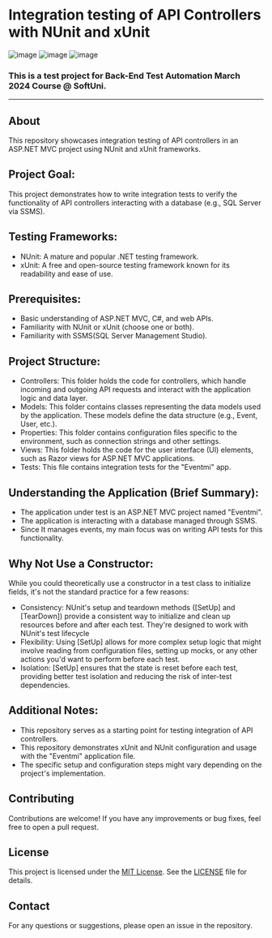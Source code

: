 # Integration testing of API Controllers with NUnit and xUnit
![image](https://img.shields.io/badge/C%23-239120?style=for-the-badge&logo=csharp&logoColor=white)
![image](https://img.shields.io/badge/.NET-512BD4?style=for-the-badge&logo=dotnet&logoColor=white)
![image](https://img.shields.io/badge/Visual_Studio-5C2D91?style=for-the-badge&logo=visual%20studio&logoColor=white)
### This is a test project for Back-End Test Automation March 2024 Course @ SoftUni.
---
## About
This repository showcases integration testing of API controllers in an ASP.NET MVC project using NUnit and xUnit frameworks.

## Project Goal:

This project demonstrates how to write integration tests to verify the functionality of API controllers interacting with a database (e.g., SQL Server via SSMS).

## Testing Frameworks:

- NUnit: A mature and popular .NET testing framework.
- xUnit: A free and open-source testing framework known for its readability and ease of use.
  
## Prerequisites:

- Basic understanding of ASP.NET MVC, C#, and web APIs.
- Familiarity with NUnit or xUnit (choose one or both).
- Familiarity with SSMS(SQL Server Management Studio).
  
## Project Structure:
- Controllers: This folder holds the code for controllers, which handle incoming and outgoing API requests and interact with the application logic and data layer.
- Models: This folder contains classes representing the data models used by the application. These models define the data structure (e.g., Event, User, etc.).
- Properties: This folder contains configuration files specific to the environment, such as connection strings and other settings.
- Views: This folder holds the code for the user interface (UI) elements, such as Razor views for ASP.NET MVC applications.
- Tests: This file contains integration tests for the "Eventmi" app.
  
## Understanding the Application (Brief Summary):

- The application under test is an ASP.NET MVC project named "Eventmi".
- The application is interacting with a database managed through SSMS.
- Since It manages events, my main focus was on writing API tests for this functionality.

## Why Not Use a Constructor:
While you could theoretically use a constructor in a test class to initialize fields, it's not the standard practice for a few reasons:
- Consistency: NUnit's setup and teardown methods ([SetUp] and [TearDown]) provide a consistent way to initialize and clean up resources before and after each test. They're designed to work with NUnit's test lifecycle
- Flexibility: Using [SetUp] allows for more complex setup logic that might involve reading from configuration files, setting up mocks, or any other actions you'd want to perform before each test.
- Isolation: [SetUp] ensures that the state is reset before each test, providing better test isolation and reducing the risk of inter-test dependencies.
  
## Additional Notes:
- This repository serves as a starting point for testing integration of API controllers.
- This repository demonstrates xUnit and NUnit configuration and usage with the "Eventmi" application file.
- The specific setup and configuration steps might vary depending on the project's implementation.

## Contributing
Contributions are welcome! If you have any improvements or bug fixes, feel free to open a pull request.

## License
This project is licensed under the [MIT License](LICENSE). See the [LICENSE](LICENSE) file for details.

## Contact
For any questions or suggestions, please open an issue in the repository.
